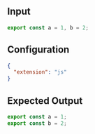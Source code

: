 
## Input
```javascript input
export const a = 1, b = 2;
```

## Configuration
```json configuration
{
  "extension": "js"
}
```

## Expected Output
```javascript expected output
export const a = 1;
export const b = 2;
```
